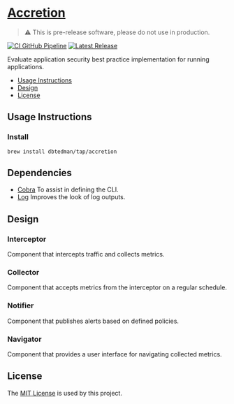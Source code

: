 # [Accretion](https://github.com/dbtedman/accretion)

> ⚠️ This is pre-release software, please do not use in production.

[![CI GitHub Pipeline](https://img.shields.io/github/actions/workflow/status/dbtedman/accretion/ci.yml?branch=main&style=for-the-badge&logo=github&label=ci)](https://github.com/dbtedman/accretion/actions/workflows/ci.yml?query=branch%3Amain)
[![Latest Release](https://img.shields.io/github/v/release/dbtedman/accretion?style=for-the-badge&logo=github&color=43cc11)](https://github.com/dbtedman/accretion/releases)

Evaluate application security best practice implementation for running applications.

- [Usage Instructions](#usage-instructions)
- [Design](#design)
- [License](#license)

## Usage Instructions

### Install

```shell
brew install dbtedman/tap/accretion
```

## Dependencies

- [Cobra](https://github.com/spf13/cobra) To assist in defining the CLI.
- [Log](https://github.com/charmbracelet/log) Improves the look of log outputs.

## Design

### Interceptor

Component that intercepts traffic and collects metrics.

### Collector

Component that accepts metrics from the interceptor on a regular schedule.

### Notifier

Component that publishes alerts based on defined policies.

### Navigator

Component that provides a user interface for navigating collected metrics.

## License

The [MIT License](./LICENSE.md) is used by this project.
